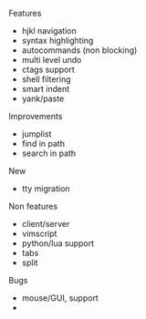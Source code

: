 
Features
* hjkl navigation
* syntax highlighting
* autocommands (non blocking)
* multi level undo
* ctags support
* shell filtering
* smart indent
* yank/paste

Improvements
* jumplist
* find in path
* search in path

New
* tty migration

Non features
* client/server
* vimscript
* python/lua support
* tabs
* split

Bugs
* mouse/GUI, support
*
